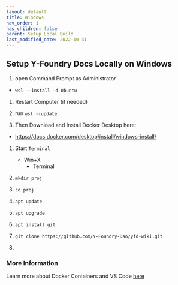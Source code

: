 ```yaml
---
layout: default
title: Windows
nav_order: 1
has_children: false
parent: Setup Local Build
last_modified_date: 2022-10-31
---
```


## Setup Y-Foundry Docs Locally on Windows

1. open Command Prompt as Administrator
- `wsl --install -d Ubuntu`

1. Restart Computer (if needed)

1. run `wsl --update`

1. Then Download and Install Docker Desktop here:
- https://docs.docker.com/desktop/install/windows-install/

1. Start `Terminal` 
    - Win+X
        - Terminal

1. `mkdir proj`

1. `cd proj`

1. `apt update`

1. `apt upgrade`

1. `apt install git`

1. `git clone https://github.com/Y-Foundry-Dao/yfd-wiki.git`

1. 


### More Information

Learn more about Docker Containers and VS Code [here](https://code.visualstudio.com/docs/devcontainers/tutorial)
